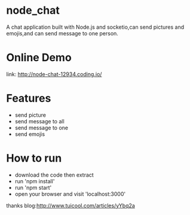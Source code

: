 node_chat
=========

A chat application built with Node.js and socketio,can send pictures and emojis,and can send message to one person.

Online Demo
=========
link: http://node-chat-12934.coding.io/

Features
=========
* send picture
* send message to all
* send message to one
* send emojis

How to run
=========
* download the code then extract
* run 'npm install'
* run 'npm start'
* open your browser and visit 'localhost:3000'

thanks blog:http://www.tuicool.com/articles/yYbq2a
